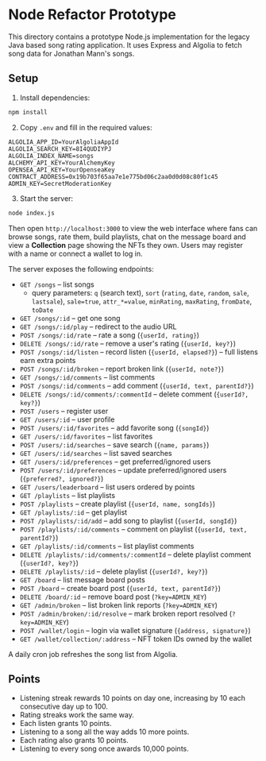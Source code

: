 # Node Refactor Prototype

This directory contains a prototype Node.js implementation for the legacy Java based song rating application. It uses Express and Algolia to fetch song data for Jonathan Mann's songs.

## Setup

1. Install dependencies:

```bash
npm install
```

2. Copy `.env` and fill in the required values:

```
ALGOLIA_APP_ID=YourAlgoliaAppId
ALGOLIA_SEARCH_KEY=8I4QUDIYPJ
ALGOLIA_INDEX_NAME=songs
ALCHEMY_API_KEY=YourAlchemyKey
OPENSEA_API_KEY=YourOpenseaKey
CONTRACT_ADDRESS=0x19b703f65aa7e1e775bd06c2aa0d0d08c80f1c45
ADMIN_KEY=SecretModerationKey
```

3. Start the server:

```bash
node index.js
```

Then open `http://localhost:3000` to view the web interface where fans can
browse songs, rate them, build playlists, chat on the message board and view a
**Collection** page showing the NFTs they own. Users may register with a name
or connect a wallet to log in.

The server exposes the following endpoints:

- `GET /songs` – list songs
  - query parameters: `q` (search text), `sort` (`rating`, `date`, `random`, `sale`, `lastsale`),
    `sale=true`, `attr_*=value`, `minRating`, `maxRating`, `fromDate`, `toDate`
- `GET /songs/:id` – get one song
- `GET /songs/:id/play` – redirect to the audio URL
- `POST /songs/:id/rate` – rate a song (`{userId, rating}`)
- `DELETE /songs/:id/rate` – remove a user's rating (`{userId, key?}`)
- `POST /songs/:id/listen` – record listen (`{userId, elapsed?}`) – full listens earn extra points
- `POST /songs/:id/broken` – report broken link (`{userId, note?}`)
- `GET /songs/:id/comments` – list comments
- `POST /songs/:id/comments` – add comment (`{userId, text, parentId?}`)
- `DELETE /songs/:id/comments/:commentId` – delete comment (`{userId?, key?}`)
- `POST /users` – register user
- `GET /users/:id` – user profile
- `POST /users/:id/favorites` – add favorite song (`{songId}`)
- `GET /users/:id/favorites` – list favorites
- `POST /users/:id/searches` – save search (`{name, params}`)
- `GET /users/:id/searches` – list saved searches
- `GET /users/:id/preferences` – get preferred/ignored users
- `POST /users/:id/preferences` – update preferred/ignored users (`{preferred?, ignored?}`)
- `GET /users/leaderboard` – list users ordered by points
- `GET /playlists` – list playlists
- `POST /playlists` – create playlist (`{userId, name, songIds}`)
- `GET /playlists/:id` – get playlist
- `POST /playlists/:id/add` – add song to playlist (`{userId, songId}`)
- `POST /playlists/:id/comments` – comment on playlist (`{userId, text, parentId?}`)
- `GET /playlists/:id/comments` – list playlist comments
- `DELETE /playlists/:id/comments/:commentId` – delete playlist comment (`{userId?, key?}`)
- `DELETE /playlists/:id` – delete playlist (`{userId?, key?}`)
- `GET /board` – list message board posts
- `POST /board` – create board post (`{userId, text, parentId?}`)
- `DELETE /board/:id` – remove board post (`?key=ADMIN_KEY`)
- `GET /admin/broken` – list broken link reports (`?key=ADMIN_KEY`)
- `POST /admin/broken/:id/resolve` – mark broken report resolved (`?key=ADMIN_KEY`)
- `POST /wallet/login` – login via wallet signature (`{address, signature}`)
- `GET /wallet/collection/:address` – NFT token IDs owned by the wallet

A daily cron job refreshes the song list from Algolia.

## Points
- Listening streak rewards 10 points on day one, increasing by 10 each consecutive day up to 100.
- Rating streaks work the same way.
- Each listen grants 10 points.
- Listening to a song all the way adds 10 more points.
- Each rating also grants 10 points.
- Listening to every song once awards 10,000 points.
